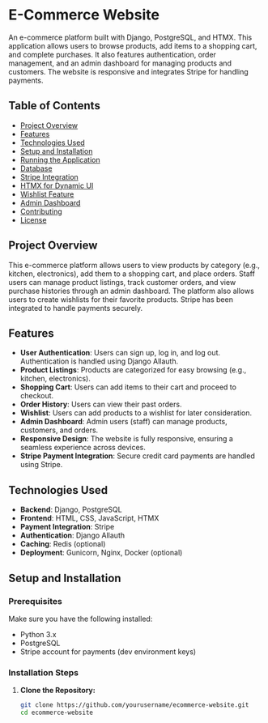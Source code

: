 # E-Commerce Website

An e-commerce platform built with Django, PostgreSQL, and HTMX. This application allows users to browse products, add items to a shopping cart, and complete purchases. It also features authentication, order management, and an admin dashboard for managing products and customers. The website is responsive and integrates Stripe for handling payments.

## Table of Contents

- [Project Overview](#project-overview)
- [Features](#features)
- [Technologies Used](#technologies-used)
- [Setup and Installation](#setup-and-installation)
- [Running the Application](#running-the-application)
- [Database](#database)
- [Stripe Integration](#stripe-integration)
- [HTMX for Dynamic UI](#htmx-for-dynamic-ui)
- [Wishlist Feature](#wishlist-feature)
- [Admin Dashboard](#admin-dashboard)
- [Contributing](#contributing)
- [License](#license)

## Project Overview

This e-commerce platform allows users to view products by category (e.g., kitchen, electronics), add them to a shopping cart, and place orders. Staff users can manage product listings, track customer orders, and view purchase histories through an admin dashboard. The platform also allows users to create wishlists for their favorite products. Stripe has been integrated to handle payments securely.

## Features

- **User Authentication**: Users can sign up, log in, and log out. Authentication is handled using Django Allauth.
- **Product Listings**: Products are categorized for easy browsing (e.g., kitchen, electronics).
- **Shopping Cart**: Users can add items to their cart and proceed to checkout.
- **Order History**: Users can view their past orders.
- **Wishlist**: Users can add products to a wishlist for later consideration.
- **Admin Dashboard**: Admin users (staff) can manage products, customers, and orders.
- **Responsive Design**: The website is fully responsive, ensuring a seamless experience across devices.
- **Stripe Payment Integration**: Secure credit card payments are handled using Stripe.

## Technologies Used

- **Backend**: Django, PostgreSQL
- **Frontend**: HTML, CSS, JavaScript, HTMX
- **Payment Integration**: Stripe
- **Authentication**: Django Allauth
- **Caching**: Redis (optional)
- **Deployment**: Gunicorn, Nginx, Docker (optional)

## Setup and Installation

### Prerequisites

Make sure you have the following installed:

- Python 3.x
- PostgreSQL
- Stripe account for payments (dev environment keys)

### Installation Steps

1. **Clone the Repository:**

   ```bash
   git clone https://github.com/yourusername/ecommerce-website.git
   cd ecommerce-website
